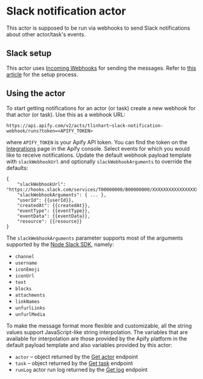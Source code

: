 # Slack notification actor

This actor is supposed to be run via webhooks to send Slack notifications
about other actor/task's events.

## Slack setup

This actor uses [Incoming Webhooks](https://api.slack.com/messaging/webhooks)
for sending the messages. Refer to
[this article](https://slack.com/intl/en-cz/help/articles/115005265063-Incoming-webhooks-for-Slack)
for the setup process.

## Using the actor

To start getting notifications for an actor (or task) create a new webhook
for that actor (or task). Use this as a webhook URL:

    https://api.apify.com/v2/acts/tlinhart~slack-notification-webhook/runs?token=<APIFY_TOKEN>

where `APIFY_TOKEN` is your Apify API token. You can find the token on the
[Integrations](https://console.apify.com/account#/integrations) page in the Apify
console. Select events for which you would like to receive notifications. Update
the default webhook payload template with `slackWebhookUrl` and optionally
`slackWebhookArguments` to override the defaults:

    {
        "slackWebhookUrl": "https://hooks.slack.com/services/T00000000/B00000000/XXXXXXXXXXXXXXXXXXXXXXXX",
        "slackWebhookArguments": { ... },
        "userId": {{userId}},
        "createdAt": {{createdAt}},
        "eventType": {{eventType}},
        "eventData": {{eventData}},
        "resource": {{resource}}
    }

The `slackWebhookArguments` parameter supports most of the arguments supported
by the [Node Slack SDK](https://slack.dev/node-slack-sdk/), namely:

- `channel`
- `username`
- `iconEmoji`
- `iconUrl`
- `text`
- `blocks`
- `attachments`
- `linkNames`
- `unfurlLinks`
- `unfurlMedia`

To make the message format more flexible and customizable, all the string values
support JavaScript-like string interpolation. The variables that are available
for interpolation are those provided by the Apify platform in the default payload
template and also variables provided by this actor:

- `actor` – object returned by the [Get actor](https://docs.apify.com/api/v2#/reference/actors/actor-object/get-actor) endpoint
- `task` – object returned by the [Get task](https://docs.apify.com/api/v2#/reference/actor-tasks/task-object/get-task) endpoint
- `runLog` actor run log returned by the [Get log](https://docs.apify.com/api/v2#/reference/logs/log/get-log) endpoint
